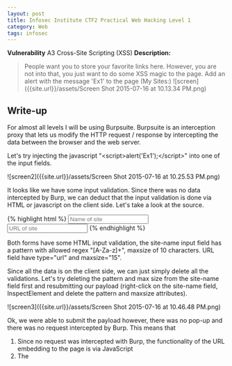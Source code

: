 ```yaml
---
layout: post
title: Infosec Institute CTF2 Practical Web Hacking Level 1
category: Web
tags: infosec
---
```


**Vulnerability** A3 Cross-Site Scripting (XSS)
**Description:**

> People want you to store your favorite links here.
> However, you are not into that, you just want to do some XSS magic to the page.
> Add an alert with the message 'Ex1' to the page (My Sites:)
> ![screen]({{site.url}}/assets/Screen Shot 2015-07-16 at 10.13.34 PM.png)

## Write-up

For almost all levels I will be using Burpsuite. Burpsuite is an interception proxy that lets us modify the HTTP request
 / response by intercepting the data between the browser and the web server.
 
Let's try injecting the javascript "&lt;script&gt;alert('Ex1');&lt;/script&gt;" into one of the input fields.

![screen2]({{site.url}}/assets/Screen Shot 2015-07-16 at 10.25.53 PM.png)

It looks like we have some input validation. Since there was no data intercepted by Burp, we can deduct that the input
validation is done via HTML or javascript on the client side. Let's take a look at the source.

{% highlight html  %}
<input type="text" placeholder="Name of site" maxsize="10" class="form-control" pattern="[A-Za-z]+" required="" name="name">
<input class="form-control" placeholder="URL of site" type="url" required="" maxsize="15" name="url">
{% endhighlight %}

Both forms have some HTML input validation, the site-name input field has a pattern with allowed regex "[A-Za-z]+", maxsize of 10 characters.
URL field have type="url" and maxsize="15".   

Since all the data is on the client side, we can just simply delete all the validations. Let's try deleting the pattern and max size
from the site-name field first and resubmitting our payload (right-click on the site-name field, InspectElement and delete the pattern and maxsize attributes).

![screen3]({{site.url}}/assets/Screen Shot 2015-07-16 at 10.46.48 PM.png)

Ok, we were able to submit the payload however, there was no pop-up and there was no request intercepted by Burp.
This means that  
1) Since no request was intercepted with Burp, the functionality of the URL embedding to the page is via JavaScript
2) The <script>, less than and greater than signs were encoded to avoid syntax interpretation. This means we have input sanitization.

Let's go back to the source and look for JavaScript objects. Fair enough, we see the following .js file included in the page.

{% highlight javascript  %}
/**
 * Created by Ivan on 12.3.2015 Ð³..
 */
$(function() {
    var Exercises = {
        ex1: {

            initialize: function() {
                $("#messages").text("People want you to store your favorite links here. However, you are not into that, you just want to do some XSS magic to the page. Add an alert with the message 'Ex1' to the page (My Sites:)");
                var nativeAlert = window.alert;
                var lastAlert = null;
                window.alert = function(msg) {
                    nativeAlert(msg);
                    lastAlert = msg;
                }
                $("form.ex1").submit(function(evt) {
                    evt.preventDefault();
                    var siteName = $(".ex1 input[type='text']").val().trim().replace(/</g, "&lt;").replace(/>/g, "&gt;");
                    var siteURL = $(".ex1 input[type='url']").val().trim().replace(/</g, "&lt;").replace(/>/g, "&gt;");



                    $("<p class='lead'><span class='label label-success'>" + siteName + "</span>" + siteURL + "</p>").appendTo(".ex1.links-place");
                    if (testForScript("Ex1", [siteName, siteURL], lastAlert)) {

                        $("#messages").removeClass("alert-info").addClass("alert-success");
                        $("#messages").text("You made it to exercise 2. You will be redirected to it in 10 seconds.")
                        levelCompleted(1);



                    }




                })
            }
        }
    }

    Exercises.ex1.initialize();

})
//start it



function spitRegex(text) {
    return  new RegExp("<script>\\s*alert\\(['\"]{1}" + text + "['\"]{1}\\);*\\s*<\\/script>", "g");
}

function testForScript(patternText, variablesToCheck, lastAlert) {
    var regex = spitRegex(patternText);
    for (var i = 0; i < variablesToCheck.length; i++) {
        if (regex.test(variablesToCheck[i])) {
            if (lastAlert === patternText) {
                return true;


            }
        }
    }
    return false;
}
{% endhighlight %}

On line 18 and 19 we can see that <> signs are substituted with &amp;lt; and &amp;gt; which is the sanitation function.

Again, since JavaScript is executed by the browser, all the data is controlled by the user on the client-side.
Let's start the Browser Developer Tools and remove the sanitizing part (the selected javascript until trim()).

![screen4]({{site.url}}/assets/Screen Shot 2015-07-16 at 11.08.22 PM.png)

Now let's resubmit our JavaScript payload again.

![screen5]({{site.url}}/assets/Screen Shot 2015-07-16 at 11.15.00 PM.png)

And... level 1 complete.

![screen6]({{site.url}}/assets/Screen Shot 2015-07-16 at 11.15.13 PM.png)

## Links

* <http://ctf.infosecinstitute.com/ctf2/exercises/ex1.php>
